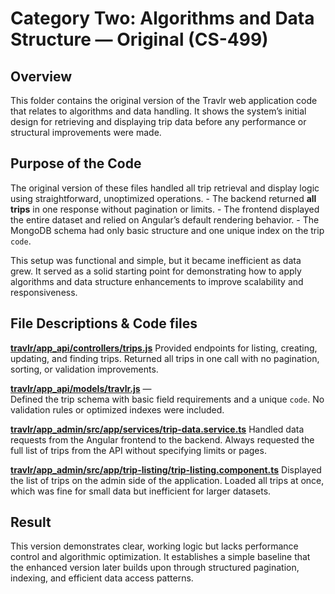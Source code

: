 # Category Two: Algorithms and Data Structure — Original (CS-499) 

## Overview 
This folder contains the original version of the Travlr web application code that relates to algorithms and data handling. It shows the system’s initial design for retrieving and displaying trip data before any performance or structural improvements were made.

## Purpose of the Code 
The original version of these files handled all trip retrieval and display logic using straightforward, unoptimized operations. - The backend returned **all trips** in one response without pagination or limits. - The frontend displayed the entire dataset and relied on Angular’s default rendering behavior. - The MongoDB schema had only basic structure and one unique index on the trip `code`. 

This setup was functional and simple, but it became inefficient as data grew. It served as a solid starting point for demonstrating how to apply algorithms and data structure enhancements to improve scalability and responsiveness.

## File Descriptions & Code files

[**travlr/app_api/controllers/trips.js**](./trips.js)
Provided endpoints for listing, creating, updating, and finding trips. Returned all trips in one call with no pagination, sorting, or validation improvements. 

[**travlr/app_api/models/travlr.js**](./travlr.js) —  
Defined the trip schema with basic field requirements and a unique `code`. No validation rules or optimized indexes were included. 

[**travlr/app_admin/src/app/services/trip-data.service.ts**](./trip-data.service.ts)
Handled data requests from the Angular frontend to the backend. Always requested the full list of trips from the API without specifying limits or pages. 

[**travlr/app_admin/src/app/trip-listing/trip-listing.component.ts**](./trip-listing.component.ts)
Displayed the list of trips on the admin side of the application. Loaded all trips at once, which was fine for small data but inefficient for larger datasets. 

## Result 
This version demonstrates clear, working logic but lacks performance control and algorithmic optimization. It establishes a simple baseline that the enhanced version later builds upon through structured pagination, indexing, and efficient data access patterns.
